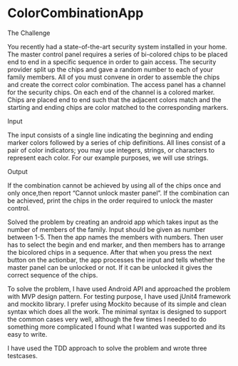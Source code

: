 # ColorCombinationApp 

The Challenge

You recently had a state-of-the-art security system installed in your home. The master control panel requires a series of bi-colored chips to be placed end to end in
a specific sequence in order to gain access. The security provider split up the chips and gave a random number to each of your family members. All of you must
convene in order to assemble the chips and create the correct color combination. The access panel has a channel for the security chips. On each end of the channel is
a colored marker. Chips are placed end to end such that the adjacent colors match and the starting and ending chips are color matched to the corresponding markers.

Input

The input consists of a single line indicating the beginning and ending marker colors followed by a series of chip definitions. All lines consist of a pair of color indicators;
you may use integers, strings, or characters to represent each color. For our example purposes, we will use strings.

Output

If the combination cannot be achieved by using all of the chips once and only once,then report “Cannot unlock master panel”. If the combination can be achieved,
print the chips in the order required to unlock the master control.

Solved the problem by creating an android app which takes input as the number of members of the family. Input should be given as number between
1-5. Then the app names the members with numbers. Then user has to select the begin and end marker, and then members has to arrange the bicolored chips 
in a sequence. After that when you press the next button on the actionbar, the app processes the input and tells whether the master panel can be 
unlocked or not. If it can be unlocked it gives the correct sequence of the chips. 

To solve the problem, I have used Android API and approached the problem with MVP design pattern. For testing purpose, I have used jUnit4 
framework and mockito library. I prefer using Mockito because of its simple and clean syntax which does all the work. 
The minimal syntax is designed to support the common cases very well, although the few times I needed to do something more complicated 
I found what I wanted was supported and its easy to write. 

I have used the TDD approach to solve the problem and wrote three testcases. 
